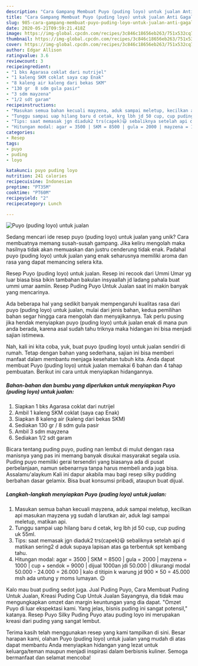 ```yaml
---
description: "Cara Gampang Membuat Puyo (puding loyo) untuk jualan Anti Gagal"
title: "Cara Gampang Membuat Puyo (puding loyo) untuk jualan Anti Gagal"
slug: 985-cara-gampang-membuat-puyo-puding-loyo-untuk-jualan-anti-gagal
date: 2020-05-21T09:59:21.418Z
image: https://img-global.cpcdn.com/recipes/3c846c18656eb263/751x532cq70/puyo-puding-loyo-untuk-jualan-foto-resep-utama.jpg
thumbnail: https://img-global.cpcdn.com/recipes/3c846c18656eb263/751x532cq70/puyo-puding-loyo-untuk-jualan-foto-resep-utama.jpg
cover: https://img-global.cpcdn.com/recipes/3c846c18656eb263/751x532cq70/puyo-puding-loyo-untuk-jualan-foto-resep-utama.jpg
author: Edgar Allison
ratingvalue: 3.6
reviewcount: 3
recipeingredient:
- "1 bks Agarasa coklat dari nutrijel"
- "1 kaleng SKM coklat saya cap Enak"
- "8 kaleng air kaleng dari bekas SKM"
- "130 gr  8 sdm gula pasir"
- "3 sdm mayzena"
- "1/2 sdt garam"
recipeinstructions:
- "Masukan semua bahan kecuali mayzena, aduk sampai meletup, kecilkan api masukan mayzena yg sudah d larutkan air, aduk lagi sampai meletup, matikan api."
- "Tunggu sampai uap hilang baru d cetak, krg lbh jd 50 cup, cup puding uk 55ml."
- "Tips: saat memasak jgn diaduk2 trs(capek)😃 sebaliknya setelah api d matikan sering2 d aduk supaya lapisan atas ga terbentuk spt kembang tahu."
- "Hitungan modal: agar = 3500 | SKM = 8500 | gula = 2000 | mayzena = 1000 | cup + sendok = 9000 | dijual 1000an jdi 50.000 | dikurangi modal 50.000 - 24.000 = 26.000 | kalo d titipin k warung jd 900 × 50 = 45.000 msh ada untung y moms lumayan. 😉"
categories:
- Resep
tags:
- puyo
- puding
- loyo

katakunci: puyo puding loyo 
nutrition: 241 calories
recipecuisine: Indonesian
preptime: "PT35M"
cooktime: "PT60M"
recipeyield: "2"
recipecategory: Lunch

---
```



![Puyo (puding loyo) untuk jualan](https://img-global.cpcdn.com/recipes/3c846c18656eb263/751x532cq70/puyo-puding-loyo-untuk-jualan-foto-resep-utama.jpg)

Sedang mencari ide resep puyo (puding loyo) untuk jualan yang unik? Cara membuatnya memang susah-susah gampang. Jika keliru mengolah maka hasilnya tidak akan memuaskan dan justru cenderung tidak enak. Padahal puyo (puding loyo) untuk jualan yang enak seharusnya memiliki aroma dan rasa yang dapat memancing selera kita.

Resep Puyo (puding loyo) untuk jualan. Resep ini recook dari Ummi Umar yg luar biasa bisa bikin tambahan bakulan insyaallah jd ladang pahala buat ummi umar aamiin. Resep Puding Puyo Untuk Jualan saat ini makin banyak yang mencarinya.

Ada beberapa hal yang sedikit banyak mempengaruhi kualitas rasa dari puyo (puding loyo) untuk jualan, mulai dari jenis bahan, kedua pemilihan bahan segar hingga cara mengolah dan menyajikannya. Tak perlu pusing jika hendak menyiapkan puyo (puding loyo) untuk jualan enak di mana pun anda berada, karena asal sudah tahu triknya maka hidangan ini bisa menjadi sajian istimewa.


Nah, kali ini kita coba, yuk, buat puyo (puding loyo) untuk jualan sendiri di rumah. Tetap dengan bahan yang sederhana, sajian ini bisa memberi manfaat dalam membantu menjaga kesehatan tubuh kita. Anda dapat membuat Puyo (puding loyo) untuk jualan memakai 6 bahan dan 4 tahap pembuatan. Berikut ini cara untuk menyiapkan hidangannya.

<!--inarticleads1-->

##### Bahan-bahan dan bumbu yang diperlukan untuk menyiapkan Puyo (puding loyo) untuk jualan:

1. Siapkan 1 bks Agarasa coklat dari nutrijel
1. Ambil 1 kaleng SKM coklat (saya cap Enak)
1. Siapkan 8 kaleng air (kaleng dari bekas SKM)
1. Sediakan 130 gr / 8 sdm gula pasir
1. Ambil 3 sdm mayzena
1. Sediakan 1/2 sdt garam


Bicara tentang puding puyo, puding nan lembut di mulut dengan rasa manisnya yang pas ini memang banyak disukai masyarakat segala usia. Puding puyo memiliki gerai tersendiri yang biasanya ada di pusat perbelanjaan, namun sebenarnya tanpa harus membeli anda juga bisa. Assalamu&#39;alaykum Kali ini dapur akabila mau bagi resep silky pudding berbahan dasar gelamix. Bisa buat konsumsi pribadi, ataupun buat dijual. 

<!--inarticleads2-->

##### Langkah-langkah menyiapkan Puyo (puding loyo) untuk jualan:

1. Masukan semua bahan kecuali mayzena, aduk sampai meletup, kecilkan api masukan mayzena yg sudah d larutkan air, aduk lagi sampai meletup, matikan api.
1. Tunggu sampai uap hilang baru d cetak, krg lbh jd 50 cup, cup puding uk 55ml.
1. Tips: saat memasak jgn diaduk2 trs(capek)😃 sebaliknya setelah api d matikan sering2 d aduk supaya lapisan atas ga terbentuk spt kembang tahu.
1. Hitungan modal: agar = 3500 | SKM = 8500 | gula = 2000 | mayzena = 1000 | cup + sendok = 9000 | dijual 1000an jdi 50.000 | dikurangi modal 50.000 - 24.000 = 26.000 | kalo d titipin k warung jd 900 × 50 = 45.000 msh ada untung y moms lumayan. 😉


Kalo mau buat puding sedot juga. Jual Puding Puyo, Cara Membuat Puding Untuk Jualan, Kreasi Puding Cup Untuk Jualan Sayangnya, dia tidak mau mengungkapkan omzet dan margin keuntungan yang dia dapat. &#34;Omzet Puyo di luar ekspektasi kami. Yang jelas, bisnis puding ini sangat potensil,&#34; katanya. Resep Puyo Silky Puding Puyo atau puding loyo ini merupakan kreasi dari puding yang sangat lembut. 

Terima kasih telah menggunakan resep yang kami tampilkan di sini. Besar harapan kami, olahan Puyo (puding loyo) untuk jualan yang mudah di atas dapat membantu Anda menyiapkan hidangan yang lezat untuk keluarga/teman maupun menjadi inspirasi dalam berbisnis kuliner. Semoga bermanfaat dan selamat mencoba!
